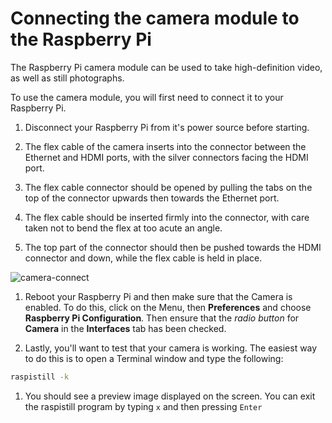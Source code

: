 # Connecting the camera module to the Raspberry Pi

The Raspberry Pi camera module can be used to take high-definition video, as well as still photographs.

To use the camera module, you will first need to connect it to your Raspberry Pi.

1. Disconnect your Raspberry Pi from it's power source before starting.

1. The flex cable of the camera inserts into the connector between the Ethernet and HDMI ports, with the silver connectors facing the HDMI port. 

1. The flex cable connector should be opened by pulling the tabs on the top of the connector upwards then towards the Ethernet port. 

1. The flex cable should be inserted firmly into the connector, with care taken not to bend the flex at too acute an angle.

1. The top part of the connector should then be pushed towards the HDMI connector and down, while the flex cable is held in place.

![camera-connect](images/camera-connect.gif)

1. Reboot your Raspberry Pi and then make sure that the Camera is enabled. To do this, click on the Menu, then **Preferences** and choose **Raspberry Pi Configuration**. Then ensure that the *radio button* for **Camera** in the **Interfaces** tab has been checked.

1. Lastly, you'll want to test that your camera is working. The easiest way to do this is to open a Terminal window and type the following:

~~~bash
raspistill -k
~~~

1. You should see a preview image displayed on the screen. You can exit the raspistill program by typing `x` and then pressing `Enter`
